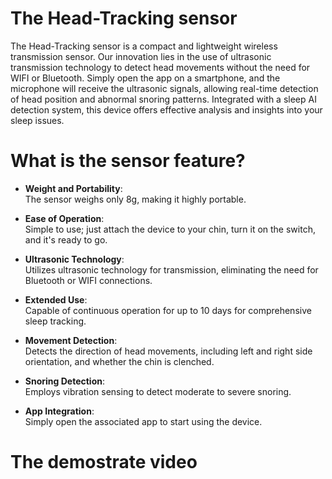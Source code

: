 # The Head-Tracking sensor


The Head-Tracking sensor is a compact and lightweight wireless transmission sensor. Our innovation lies in the use of ultrasonic transmission technology to detect head movements without the need for WIFI or Bluetooth. Simply open the app on a smartphone, and the microphone will receive the ultrasonic signals, allowing real-time detection of head position and abnormal snoring patterns. Integrated with a sleep AI detection system, this device offers effective analysis and insights into your sleep issues.

# What is the sensor feature?

- **Weight and Portability**:   
The sensor weighs only 8g, making it highly portable.

- **Ease of Operation**:  
Simple to use; just attach the device to your chin, turn it on the switch, and it's ready to go.

- **Ultrasonic Technology**:  
Utilizes ultrasonic technology for transmission, eliminating the need for Bluetooth or WIFI connections.

- **Extended Use**:  
Capable of continuous operation for up to 10 days for comprehensive sleep tracking.

- **Movement Detection**:  
Detects the direction of head movements, including left and right side orientation, and whether the chin is clenched.

- **Snoring Detection**:  
Employs vibration sensing to detect moderate to severe snoring.

- **App Integration**:  
Simply open the associated app to start using the device.


# The demostrate video

